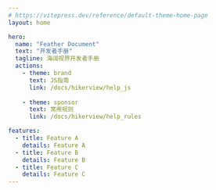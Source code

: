 ```yaml
---
# https://vitepress.dev/reference/default-theme-home-page
layout: home

hero:
  name: "Feather Document"
  text: "开发者手册"
  tagline: 海阔视界开发者手册
  actions:
    - theme: brand
      text: JS指南
      link: /docs/hikerview/help_js
      
    - theme: sponsor
      text: 常用规则
      link: /docs/hikerview/help_rules

features:
  - title: Feature A
    details: Feature A
  - title: Feature B
    details: Feature B
  - title: Feature C
    details: Feature C
---
```


